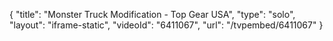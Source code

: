 {
    "title": "Monster Truck Modification - Top Gear USA",
    "type": "solo",
    "layout": "iframe-static",
    "videoId": "6411067",
    "url": "\/tvpembed\/6411067"
}